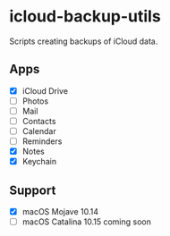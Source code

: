 # icloud-backup-utils

Scripts creating backups of iCloud data.

## Apps

- [X] iCloud Drive
- [ ] Photos
- [ ] Mail
- [ ] Contacts
- [ ] Calendar
- [ ] Reminders
- [X] Notes
- [X] Keychain

## Support

- [x] macOS Mojave 10.14
- [ ] macOS Catalina 10.15 coming soon
